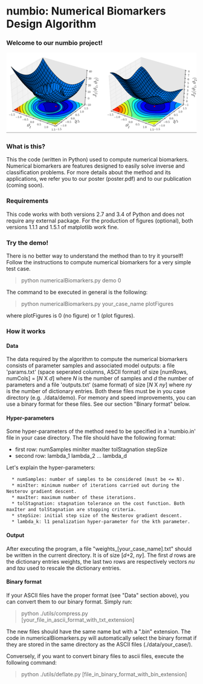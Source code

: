 # numbio: Numerical Biomarkers Design Algorithm

### Welcome to our numbio project!

<p align="center"> 
<img src="./images/cost_function.png" title="Which one would you rather
minimize?" alt="Cost function">
</p>

### What is this?

This the code (written in Python) used to compute numerical biomarkers.
Numerical biomarkers are features designed to easily solve inverse and
classification problems.
For more details about the method and its applications, we refer you to our poster
(poster.pdf) and to our publication (coming soon).

### Requirements

This code works with both versions 2.7 and 3.4 of Python and does not require
any external package.
For the production of figures (optional), both versions 1.1.1 and 1.5.1 of matplotlib work fine.

### Try the demo!

There is no better way to understand the method than to try it yourself!
Follow the instructions to compute numerical biomarkers for a very simple test
case.

> python numericalBiomarkers.py demo 0

The command to be executed in general is the following:

> python numericalBiomarkers.py your_case_name plotFigures

where plotFigures is 0 (no figure) or 1 (plot figures).

### How it works

#### Data

The data required by the algorithm to compute the numerical biomarkers consists of parameter samples and associated model outputs: a file 'params.txt' (space seperated columns, ASCII format) of size [numRows, numCols] = [*N* X *d*] where *N* is the number of samples and *d* the number of parameters and a file 'outputs.txt' (same format) of size [*N* X *ny*] where *ny* is the number of dictionary entries. Both these files must be in you case directory (e.g. ./data/demo).
For memory and speed improvements, you can use a binary format for these files. See our section "Binary format" below.

#### Hyper-parameters

Some hyper-parameters of the method need to be specified in a 'numbio.in' file in your case directory. The file should have the following format:


  * first row: numSamples minIter maxIter tolStagnation stepSize
  * second row: lambda_1 lambda_2 ... lambda_d

Let's explain the hyper-parameters:

      * numSamples: number of samples to be considered (must be <= N).
      * minIter: minimum number of iterations carried out during the Nesterov gradient descent.
      * maxIter: maximum number of these iterations.
      * tolStagnation: stagnation tolerance on the cost function. Both maxIter and tolStagnation are stopping criteria.
      * stepSize: initial step size of the Nesterov gradient descent.
      * lambda_k: l1 penalization hyper-parameter for the kth parameter.

#### Output

After executing the program, a file "weights_[your_case_name].txt" should be written in the current directory. It is of size [*d*+2, *ny*]. The first *d* rows are the dictionary entries weights, the last two rows are respectively vectors *nu* and *tau* used to rescale the dictionary entries.


#### Binary format

If your ASCII files have the proper format (see "Data" section above), you can convert them to our binary format. Simply run:
> python ./utils/compress.py
[your_file_in_ascii_format_with_txt_extension]

The new files should have the same name but with a ".bin" extension.
The code in numericalBiomarkers.py will automatically select the binary format if they are stored in the same directory as the ASCII files (./data/your_case/).

Conversely, if you want to convert binary files to
ascii files, execute the following command:
> python ./utils/deflate.py [file_in_binary_format_with_bin_extension]